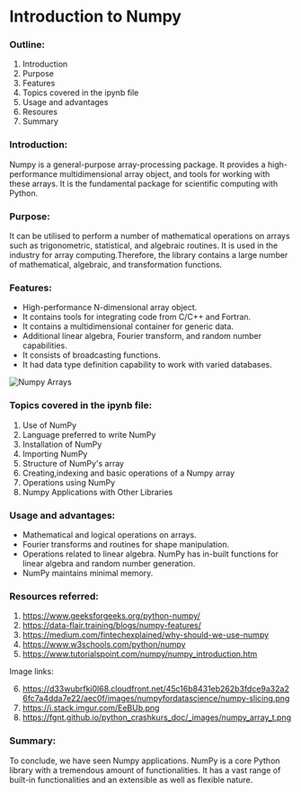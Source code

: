 # **Introduction to Numpy**

### Outline:
1. Introduction
2. Purpose
3. Features
4. Topics covered in the ipynb file
5. Usage and advantages
6. Resoures
7. Summary

### Introduction:
Numpy is a general-purpose array-processing package. It provides a high-performance multidimensional array object, and tools for working with these arrays. It is the fundamental package for scientific computing with Python.

### Purpose:
It can be utilised to perform a number of mathematical operations on arrays such as trigonometric, statistical, and algebraic routines. It is used in the industry for array computing.Therefore, the library contains a large number of mathematical, algebraic, and transformation functions.

### Features:
* High-performance N-dimensional array object.
* It contains tools for integrating code from C/C++ and Fortran.
* It contains a multidimensional container for generic data.
* Additional linear algebra, Fourier transform, and random number capabilities.
* It consists of broadcasting functions.
* It had data type definition capability to work with varied databases.

![Numpy Arrays](https://fgnt.github.io/python_crashkurs_doc/_images/numpy_array_t.png)

### Topics covered in the ipynb file:
1. Use of NumPy
2. Language preferred to write NumPy
3. Installation of NumPy
4. Importing NumPy
5. Structure of NumPy's array
6. Creating,indexing and basic operations of a Numpy array
7. Operations using NumPy
8. Numpy Applications with Other Libraries

### Usage and advantages:
* Mathematical and logical operations on arrays.
* Fourier transforms and routines for shape manipulation.
* Operations related to linear algebra. NumPy has in-built functions for linear algebra and random number generation.
* NumPy maintains minimal memory.

### Resources referred:
1. https://www.geeksforgeeks.org/python-numpy/
2. https://data-flair.training/blogs/numpy-features/
3. https://medium.com/fintechexplained/why-should-we-use-numpy
4. https://www.w3schools.com/python/numpy
5. https://www.tutorialspoint.com/numpy/numpy_introduction.htm

Image links:

6. https://d33wubrfki0l68.cloudfront.net/45c16b8431eb262b3fdce9a32a26fc7a4dda7e22/aec0f/images/numpyfordatascience/numpy-slicing.png
7. https://i.stack.imgur.com/EeBUb.png
8. https://fgnt.github.io/python_crashkurs_doc/_images/numpy_array_t.png

### Summary:
To conclude, we have seen Numpy applications. NumPy is a core Python library with a tremendous amount of functionalities. It has a vast range of built-in functionalities and an extensible as well as flexible nature.

